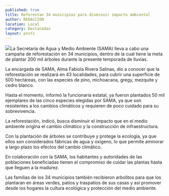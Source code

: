 ```yaml
---
published: true
title: Reforestan 34 municipios para disminuir impacto ambiental
author: REDACCION
location: Local
category: Destacadas
layout: posts
---
```


![](http://i.imgur.com/f46y1iem.jpg)La Secretaría de Agua y Medio Ambiente (SAMA) lleva a cabo una campaña de reforestación en 34 municipios, dentro de la cual tiene la meta de plantar 200 mil árboles durante la presente temporada de lluvias.
 
La encargada de SAMA, Alma Fabiola Rivera Salinas, dio a conocer que la reforestación se realizará en 43 localidades, para cubrir una superficie de 500 hectáreas, con las especies de pino, michoacana, gregy, mezquite y cedro blanco.
 
Hasta el momento, informó la funcionaria estatal, ya fueron plantados 50 mil ejemplares de las cinco especies elegidas por SAMA, ya que son resistentes a los cambios climáticos y requieren de poco cuidado para su sobrevivencia.
 
La reforestación, indicó, busca disminuir el impacto que en el medio ambiente origina el cambio climático y la construcción de infraestructura.
 
Con la plantación de árboles se contribuye y protege la ecología, ya que ellos son considerados fábricas de agua y oxígeno, lo que permite aminorar a largo plazo los efectos del cambio climático.
 
En colaboración con la SAMA, los habitantes y autoridades de las poblaciones beneficiadas tienen el compromiso de cuidar las plantas hasta que lleguen a la madurez.
 
Las familias de los 34 municipios también recibieron arbolitos para que los plantaran en áreas verdes, patios y traspatios de sus casas y así promover desde los hogares la cultura ecológica y protección del medio ambiente.
